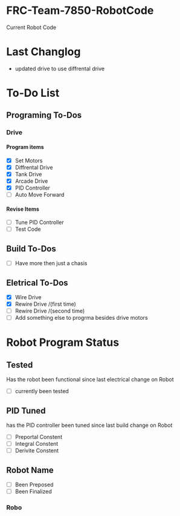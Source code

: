 # FRC-Team-7850-RobotCode
Current Robot Code

# Last Changlog
- updated drive to use diffrental drive

# To-Do List
## Programing To-Dos
### Drive
#### Program items
- [x] Set Motors
- [x] Diffrental Drive
- [x] Tank Drive
- [x] Arcade Drive
- [x] PID Controller
- [ ] Auto Move Forward
#### Revise Items
- [ ] Tune PID Controller
- [ ] Test Code
## Build To-Dos
- [ ] Have more then just a chasis
## Eletrical To-Dos
- [x] Wire Drive
- [x] Rewire Drive /(first time)
- [ ] Rewire Drive /(second time)
- [ ] Add something else to progrma besides drive motors
# Robot Program Status
## Tested
Has the robot been functional since last electrical change on Robot
- [ ] currently been tested
## PID Tuned
has the PID controller been tuned since last build change on Robot
- [ ] Preportal Constent
- [ ] Integral Constent
- [ ] Derivite Constent
## Robot Name
- [ ] Been Preposed
- [ ] Been Finalized
### Robo
